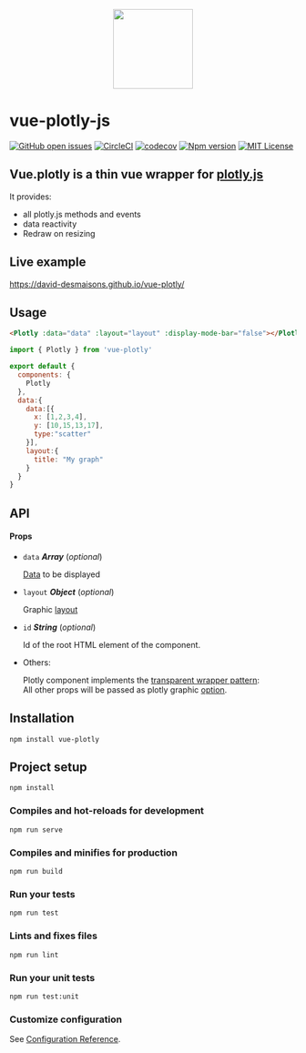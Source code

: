 
<p align="center"><img width="140"src="https://raw.githubusercontent.com/David-Desmaisons/vue-plotly/master/example/assets/logo.png?sanitize=true"></p>

# vue-plotly-js
[![GitHub open issues](https://img.shields.io/github/issues/David-Desmaisons/vue-plotly.svg)](https://github.com/David-Desmaisons/vue-plotly/issues)
[![CircleCI](https://circleci.com/gh/David-Desmaisons/vue-plotly.svg?style=shield)](https://circleci.com/gh/David-Desmaisons/vue-plotly)
[![codecov](https://codecov.io/gh/David-Desmaisons/vue-plotly/branch/master/graph/badge.svg)](https://codecov.io/gh/David-Desmaisons/vue-plotly)
[![Npm version](https://img.shields.io/npm/v/vue-plotly.svg)](https://www.npmjs.com/package/vue-plotly)
[![MIT License](https://img.shields.io/github/license/David-Desmaisons/vue-plotly.svg)](https://github.com/David-Desmaisons/vue-plotly/blob/master/LICENSE)

<h2>Vue.plotly is a thin vue wrapper for <a
              href="https://plot.ly/javascript/"
              target="_blank"
            >plotly.js</a></h2>
<span>It provides:</span>
<ul>
  <li>all plotly.js methods and events</li>
  <li>data reactivity</li>
  <li>Redraw on resizing</li>
</ul>

## Live example
https://david-desmaisons.github.io/vue-plotly/

## Usage
```HTML
<Plotly :data="data" :layout="layout" :display-mode-bar="false"></Plotly>
```
```javascript
import { Plotly } from 'vue-plotly'

export default {
  components: {
    Plotly
  },
  data:{
    data:[{
      x: [1,2,3,4],
      y: [10,15,13,17],
      type:"scatter"
    }],
    layout:{
      title: "My graph"
    }
  }
}
```
## API

#### Props 

- `data` ***Array*** (*optional*) 

  [Data](https://plot.ly/javascript/reference/) to be displayed

- `layout` ***Object*** (*optional*) 

  Graphic [layout](https://plot.ly/javascript/reference/#layout)

- `id` ***String*** (*optional*) 

  Id of the root HTML element of the component.

- Others:

  Plotly component implements the [transparent wrapper pattern](https://zendev.com/2018/05/31/transparent-wrapper-components-in-vue.html):<br>All other props will be passed as plotly graphic [option](https://plot.ly/javascript/configuration-options/).

## Installation
```
npm install vue-plotly
```

## Project setup
```
npm install
```

### Compiles and hot-reloads for development
```
npm run serve
```

### Compiles and minifies for production
```
npm run build
```

### Run your tests
```
npm run test
```

### Lints and fixes files
```
npm run lint
```

### Run your unit tests
```
npm run test:unit
```

### Customize configuration
See [Configuration Reference](https://cli.vuejs.org/config/).

